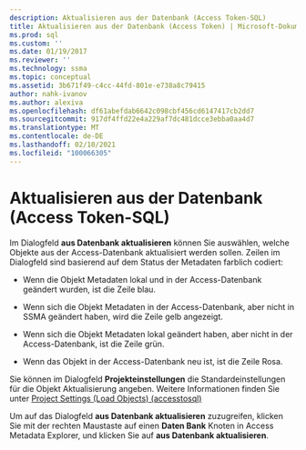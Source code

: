 ```yaml
---
description: Aktualisieren aus der Datenbank (Access Token-SQL)
title: Aktualisieren aus der Datenbank (Access Token) | Microsoft-Dokumentation
ms.prod: sql
ms.custom: ''
ms.date: 01/19/2017
ms.reviewer: ''
ms.technology: ssma
ms.topic: conceptual
ms.assetid: 3b671f49-c4cc-44fd-801e-e738a8c79415
author: nahk-ivanov
ms.author: alexiva
ms.openlocfilehash: df61abefdab6642c098cbf456cd6147417cb2dd7
ms.sourcegitcommit: 917df4ffd22e4a229af7dc481dcce3ebba0aa4d7
ms.translationtype: MT
ms.contentlocale: de-DE
ms.lasthandoff: 02/10/2021
ms.locfileid: "100066305"
---
```

# <a name="refresh-from-database-accesstosql"></a>Aktualisieren aus der Datenbank (Access Token-SQL)
Im Dialogfeld **aus Datenbank aktualisieren** können Sie auswählen, welche Objekte aus der Access-Datenbank aktualisiert werden sollen. Zeilen im Dialogfeld sind basierend auf dem Status der Metadaten farblich codiert:  
  
-   Wenn die Objekt Metadaten lokal und in der Access-Datenbank geändert wurden, ist die Zeile blau.  
  
-   Wenn sich die Objekt Metadaten in der Access-Datenbank, aber nicht in SSMA geändert haben, wird die Zeile gelb angezeigt.  
  
-   Wenn sich die Objekt Metadaten lokal geändert haben, aber nicht in der Access-Datenbank, ist die Zeile grün.  
  
-   Wenn das Objekt in der Access-Datenbank neu ist, ist die Zeile Rosa.  
  
Sie können im Dialogfeld **Projekteinstellungen** die Standardeinstellungen für die Objekt Aktualisierung angeben. Weitere Informationen finden Sie unter [Project Settings &#40;Load Objects&#41; &#40;accesstosql&#41;](../../ssma/access/project-settings-loading-objects-accesstosql.md)  
  
Um auf das Dialogfeld **aus Datenbank aktualisieren** zuzugreifen, klicken Sie mit der rechten Maustaste auf einen **Daten Bank** Knoten in Access Metadata Explorer, und klicken Sie auf **aus Datenbank aktualisieren**.  
  
